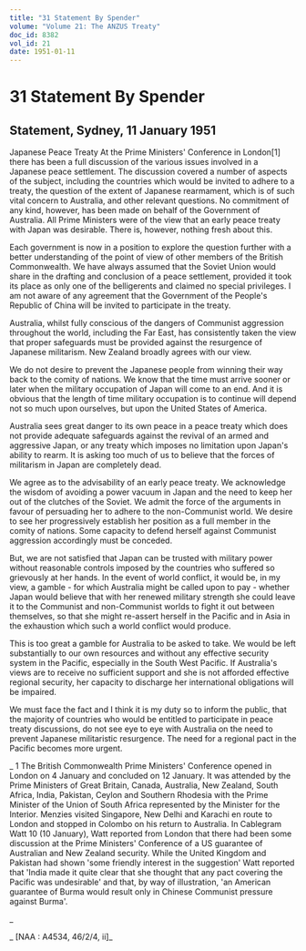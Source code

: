 ```yaml
---
title: "31 Statement By Spender"
volume: "Volume 21: The ANZUS Treaty"
doc_id: 8382
vol_id: 21
date: 1951-01-11
---
```


# 31 Statement By Spender

## Statement, Sydney, 11 January 1951

Japanese Peace Treaty At the Prime Ministers' Conference in London[1] there has been a full discussion of the various issues involved in a Japanese peace settlement. The discussion covered a number of aspects of the subject, including the countries which would be invited to adhere to a treaty, the question of the extent of Japanese rearmament, which is of such vital concern to Australia, and other relevant questions. No commitment of any kind, however, has been made on behalf of the Government of Australia. All Prime Ministers were of the view that an early peace treaty with Japan was desirable. There is, however, nothing fresh about this.

Each government is now in a position to explore the question further with a better understanding of the point of view of other members of the British Commonwealth. We have always assumed that the Soviet Union would share in the drafting and conclusion of a peace settlement, provided it took its place as only one of the belligerents and claimed no special privileges. I am not aware of any agreement that the Government of the People's Republic of China will be invited to participate in the treaty.

Australia, whilst fully conscious of the dangers of Communist aggression throughout the world, including the Far East, has consistently taken the view that proper safeguards must be provided against the resurgence of Japanese militarism. New Zealand broadly agrees with our view.

We do not desire to prevent the Japanese people from winning their way back to the comity of nations. We know that the time must arrive sooner or later when the military occupation of Japan will come to an end. And it is obvious that the length of time military occupation is to continue will depend not so much upon ourselves, but upon the United States of America.

Australia sees great danger to its own peace in a peace treaty which does not provide adequate safeguards against the revival of an armed and aggressive Japan, or any treaty which imposes no limitation upon Japan's ability to rearm. It is asking too much of us to believe that the forces of militarism in Japan are completely dead.

We agree as to the advisability of an early peace treaty. We acknowledge the wisdom of avoiding a power vacuum in Japan and the need to keep her out of the clutches of the Soviet. We admit the force of the arguments in favour of persuading her to adhere to the non-Communist world. We desire to see her progressively establish her position as a full member in the comity of nations. Some capacity to defend herself against Communist aggression accordingly must be conceded.

But, we are not satisfied that Japan can be trusted with military power without reasonable controls imposed by the countries who suffered so grievously at her hands. In the event of world conflict, it would be, in my view, a gamble - for which Australia might be called upon to pay - whether Japan would believe that with her renewed military strength she could leave it to the Communist and non-Communist worlds to fight it out between themselves, so that she might re-assert herself in the Pacific and in Asia in the exhaustion which such a world conflict would produce.

This is too great a gamble for Australia to be asked to take. We would be left substantially to our own resources and without any effective security system in the Pacific, especially in the South West Pacific. If Australia's views are to receive no sufficient support and she is not afforded effective regional security, her capacity to discharge her international obligations will be impaired.

We must face the fact and I think it is my duty so to inform the public, that the majority of countries who would be entitled to participate in peace treaty discussions, do not see eye to eye with Australia on the need to prevent Japanese militaristic resurgence. The need for a regional pact in the Pacific becomes more urgent.

_ 1 The British Commonwealth Prime Ministers' Conference opened in London on 4 January and concluded on 12 January. It was attended by the Prime Ministers of Great Britain, Canada, Australia, New Zealand, South Africa, India, Pakistan, Ceylon and Southern Rhodesia with the Prime Minister of the Union of South Africa represented by the Minister for the Interior. Menzies visited Singapore, New Delhi and Karachi en route to London and stopped in Colombo on his return to Australia. In Cablegram Watt 10 (10 January), Watt reported from London that there had been some discussion at the Prime Ministers' Conference of a US guarantee of Australian and New Zealand security. While the United Kingdom and Pakistan had shown 'some friendly interest in the suggestion' Watt reported that 'India made it quite clear that she thought that any pact covering the Pacific was undesirable' and that, by way of illustration, 'an American guarantee of Burma would result only in Chinese Communist pressure against Burma'.

_

_ [NAA : A4534, 46/2/4, ii]_

